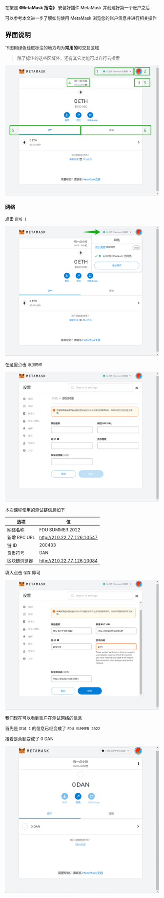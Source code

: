 在按照 **《MetaMask 指南》** 安装好插件 MetaMask 并创建好第一个账户之后

可以参考本文进一步了解如何使用 MetaMask 浏览您的账户信息并进行相关操作

## 界面说明

下图用绿色线框标注的地方均为**常用的**可交互区域

> 除了标注的这些区域外，还有其它功能可以自行去探索

![image-20220629165438916](MetaMask%20%E8%B4%A6%E6%88%B7/image-20220629165438916.png)



### 网络

点击 `区域 1`

![image-20220629165648102](MetaMask%20%E8%B4%A6%E6%88%B7/image-20220629165648102.png)

在这里点击 `添加网络` 

![image-20220629165912488](MetaMask%20%E8%B4%A6%E6%88%B7/image-20220629165912488.png)

本次课程使用的测试链信息如下

| 选项         | 值                         |
| ------------ | -------------------------- |
| 网络名称     | FDU SUMMER 2022            |
| 新增 RPC URL | http://210.22.77.126:10547 |
| 链 ID        | 200433                     |
| 货币符号     | DAN                        |
| 区块链浏览器 | http://210.22.77.126:10084 |

填入点击 `保存` 即可

![image-20220629170358430](MetaMask%20%E8%B4%A6%E6%88%B7/image-20220629170358430.png)

我们现在可以看到账户在测试网络的信息

首先是 `区域 1` 的信息已经变成了 `FDU SUMMER 2022`

接着是余额变成了 0 DAN

![image-20220629174923196](MetaMask%20%E8%B4%A6%E6%88%B7/image-20220629174923196.png)
